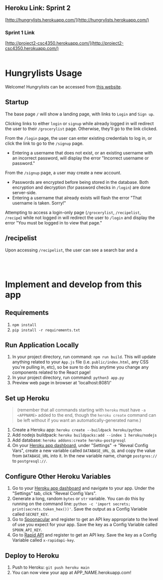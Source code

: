 ## Heroku Link: Sprint 2
[http://hungrylists.herokuapp.com/](http://hungrylists.herokuapp.com/)

### Sprint 1 Link
[http://project2-csc4350.herokuapp.com/](http://project2-csc4350.herokuapp.com/)
<br><br>

# Hungrylists Usage
Welcome! Hungrylists can be accessed from [this website](http://hungrylists.herokuapp.com/).

## Startup
The base page `/` will show a landing page, with links to `Login` and `Sign up`.

Clicking links to either `login` or `signup` while already logged in will redirect the user to their `/grocerylist` page. Otherwise, they'll go to the link clicked.

From the `/login` page, the user can enter existing credentials to log in, or click the link to go to the `/signup` page.
* Entering a username that does not exist, or an existing username with an incorrect password, will display the error "Incorrect username or password."

From the `/signup` page, a user may create a new account.
* Passwords are encrypted before being stored in the database. Both encryption and decryption (for password checks in `/login`) are done server-side.
* Entering a username that already exists will flash the error "That username is taken. Sorry!"

Attempting to access a login-only page (`/grocerylist`, `/recipelist`, `/recipe`) while not logged in will redirect the user to `/login` and display the error "You must be logged in to view that page."

## /recipelist

Upon accessing `/recipelist`, the user can see a search bar and a 



<br><br>
# Implement and develop from this app

## Requirements
1. `npm install`
2. `pip install -r requirements.txt`



## Run Application Locally
1. In your project directory, run command: `npm run build`. This will update anything related to your `App.js` file (i.e. `public/index.html`, any CSS you're pulling in, etc), so be sure to do this anytime you change any components related to the React page!
2. In your project directory, run command: `python3 app.py`
3. Preview web page in browser at 'localhost:8081/'

## Set up Heroku
> (remember that all commands starting with `heroku` must have `-a <APPNAME>` added to the end, though the `heroku create` command can be left without if you want an automatically-generated name.)
1. Create a Heroku app: `heroku create --buildpack heroku/python`
2. Add nodejs buildpack: `heroku buildpacks:add --index 1 heroku/nodejs`
3. Add database: `heroku addons:create heroku-postgresql`
4. On your [Heroku app dashboard](https://dashboard.heroku.com/apps), under "Settings" -> "Reveal Config Vars", create a new variable called `DATABASE_URL_QL` and copy the value from `DATABASE_URL` into it. In the new variable name, change `postgres://` to `postgresql://`.

## Configure Other Heroku Variables
1. Go to your [Heroku app dashboard](https://dashboard.heroku.com/apps) and navigate to your app. Under the "Settings" tab, click "Reveal Config Vars".
2. Generate a long, random `bytes` or `str` variable. You can do this by running on the command line: `python -c 'import secrets; print(secrets.token_hex())'`. Save the output as a Config Variable called `SECRET_KEY`.
3. Go to [Spoonacular](https://spoonacular.com/food-api) and register to get an API key appropriate to the level of use you expect for your app. Save the key as a Config Variable called `SPOON_API_KEY`.
4. Go to [Rapid API](https://rapidapi.com/) and register to get an API key. Save the key as a Config Variable called `x-rapidapi-key`.



## Deploy to Heroku
1. Push to Heroku: `git push heroku main`
2. You can now view your app at APP_NAME.herokuapp.com!
